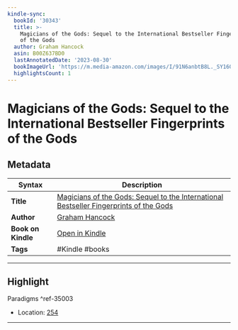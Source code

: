 ```yaml
---
kindle-sync:
  bookId: '30343'
  title: >-
    Magicians of the Gods: Sequel to the International Bestseller Fingerprints
    of the Gods
  author: Graham Hancock
  asin: B00Z637BD0
  lastAnnotatedDate: '2023-08-30'
  bookImageUrl: 'https://m.media-amazon.com/images/I/91N6anbtB8L._SY160.jpg'
  highlightsCount: 1
---
```

# Magicians of the Gods: Sequel to the International Bestseller Fingerprints of the Gods

## Metadata

| Syntax | Description |
| ---------- | ---------- |
| **Title** | [Magicians of the Gods: Sequel to the International Bestseller Fingerprints of the Gods](https://www.amazon.com/dp/B00Z637BD0) |
| **Author** | [Graham Hancock](https://www.amazon.comundefined) |
| **Book on Kindle** | <a href="kindle://book?action=open&asin=B00Z637BD0" target="_blank">Open in Kindle</a> |
| **Tags** | #Kindle #books |

---

## Highlight

Paradigms ^ref-35003
- Location: [254](kindle://book?action=open&asin=B00Z637BD0&location=254)

---
